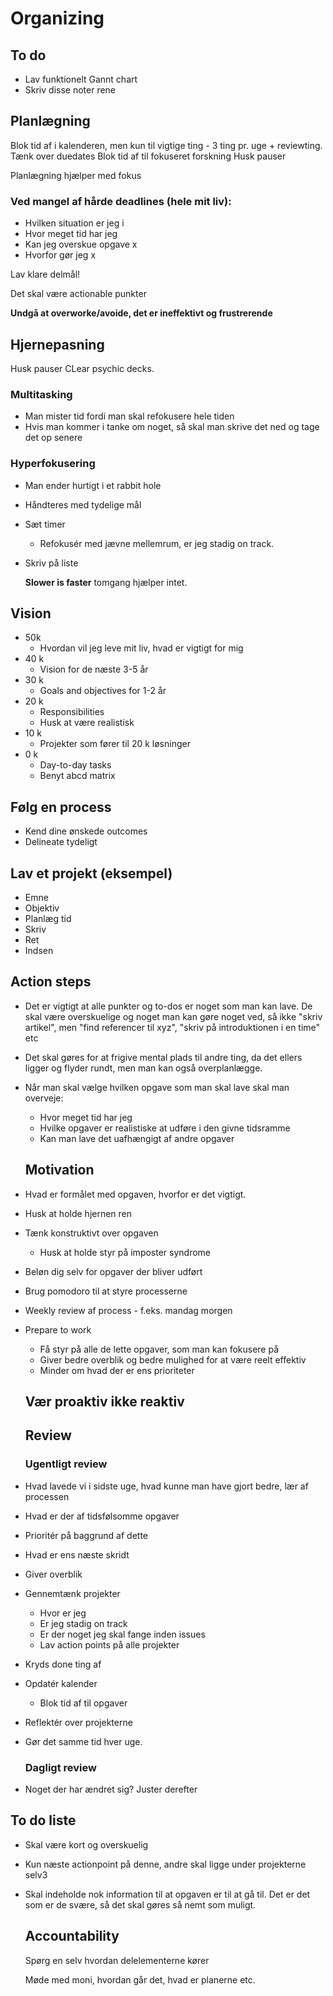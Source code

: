 # Organizing

## To do

* Lav funktionelt Gannt chart
* Skriv disse noter rene

## Planlægning

Blok tid af i kalenderen, men kun til vigtige ting - 3 ting pr. uge + reviewting. Tænk over duedates
Blok tid af til fokuseret forskning
Husk pauser

Planlægning hjælper med fokus

### Ved mangel af hårde deadlines (hele mit liv):

* Hvilken situation er jeg i
* Hvor meget tid har jeg
* Kan jeg overskue opgave x
* Hvorfor gør jeg x

Lav klare delmål!

Det skal være actionable punkter

**Undgå at overworke/avoide, det er ineffektivt og frustrerende**



 ## Hjernepasning

Husk pauser
CLear psychic decks.

### Multitasking

* Man mister tid fordi man skal refokusere hele tiden
* Hvis man kommer i tanke om noget, så skal man skrive det ned og tage det op senere

### Hyperfokusering

* Man ender hurtigt i et rabbit hole

* Håndteres med tydelige mål

* Sæt timer

  * Refokusér med jævne mellemrum, er jeg stadig on track.

* Skriv på liste 

  **Slower is faster** tomgang hjælper intet.

  

  



## Vision

* 50k
  * Hvordan vil jeg leve mit liv, hvad er vigtigt for mig
* 40 k
  * Vision for de næste 3-5 år
* 30 k
  * Goals and objectives for 1-2 år
* 20 k 
  * Responsibilities
  * Husk at være realistisk
* 10 k
  * Projekter som fører til 20 k løsninger
* 0 k
  * Day-to-day tasks
  * Benyt abcd matrix

## Følg en process

* Kend dine ønskede outcomes
* Delineate tydeligt

## Lav et projekt (eksempel)

* Emne
* Objektiv
* Planlæg tid
* Skriv
* Ret
* Indsen



## Action steps

* Det er vigtigt at alle punkter og to-dos er noget som man kan lave. De skal være overskuelige og noget man kan gøre noget ved, så ikke "skriv artikel", men "find referencer til xyz", "skriv på introduktionen i en time" etc

* Det skal gøres for at frigive mental plads til andre ting, da det ellers ligger og flyder rundt, men man kan også overplanlægge.

* Når man skal vælge hvilken opgave som man skal lave skal man overveje:

  * Hvor meget tid har jeg
  * Hvilke opgaver er realistiske at udføre i den givne tidsramme
  * Kan man lave det uafhængigt af andre opgaver

  ## Motivation

* Hvad er formålet med opgaven, hvorfor er det vigtigt. 

* Husk at holde hjernen ren

* Tænk konstruktivt over opgaven 

  * Husk at holde styr på imposter syndrome

* Beløn dig selv for opgaver der bliver udført

* Brug pomodoro til at styre processerne 

* Weekly review af process - f.eks. mandag morgen

* Prepare to work

  * Få styr på alle de lette opgaver, som man kan fokusere på
  * Giver bedre overblik og bedre mulighed for at være reelt effektiv
  * Minder om hvad der er ens prioriteter

  ## Vær proaktiv ikke reaktiv

  ## Review

  ### Ugentligt review

* Hvad lavede vi i sidste uge, hvad kunne man have gjort bedre, lær af processen

* Hvad er der af tidsfølsomme opgaver

* Prioritér på baggrund af dette

* Hvad er ens næste skridt

* Giver overblik

* Gennemtænk projekter

  * Hvor er jeg
  * Er jeg stadig on track
  * Er der noget jeg skal fange inden issues
  * Lav action points på alle projekter

* Kryds done ting af

* Opdatér kalender

  * Blok tid af til opgaver

* Reflektér over projekterne

* Gør det samme tid hver uge.

  ### Dagligt review

* Noget der har ændret sig? Juster derefter



## To do liste

* Skal være kort og overskuelig

* Kun næste actionpoint på denne, andre skal ligge under projekterne selv3

* Skal indeholde nok information til at opgaven er til at gå til. Det er det som er de svære, så det skal gøres så nemt som muligt.

  ## Accountability

  Spørg en selv hvordan delelementerne kører

  Møde med moni, hvordan går det, hvad er planerne etc.

  



